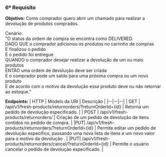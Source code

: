 ### 6º Requisito
**Objetivo:** Como comprador quero abrir um chamado para realizar a devolução de produtos comprados.

Cenário:  <br />
"O status da ordem de compra se encontra como DELIVERED. <br />
DADO QUE o comprador adicionou os produtos no carrinho de compras  <br />
E finalizou o pedido <br />
E o pedido foi entregue <br />
QUANDO o comprador desejar realizar a devolução de um ou mais produtos <br />
ENTÃO uma ordem de devolução deve ser criada <br />
E o comprador pode um saldo para uma próxima compra ou um novo produto <br />
E de acordo com o motivo da devolução esse produto deve ou não retornar ao estoque." <br />


**Endpoints:**
| HTTP | Modelo da URI | Descrição |
|--|--|--|
| GET | /api/v1/fresh-products/returnorders/?returnOrderId={id} | Retorna um pedido de devolução especificado. |
| POST | /api/v1/fresh-products/returnorders/ | Criação de um pedido de devolução  de itens contidos no pedido de compra.  |
|PUT| /api/v1/fresh-products/returnorders/?returnOrderId={id} | Permite editar um pedido de devolução específico, passando uma nova lista de itens e um novo valor para o motivo da devolução . |
|PUT| /api/v1/fresh-products/returnorders/cancel/?returnOrderId={id} | Permite o usuário cancelar o pedido de devolução especificado. |
